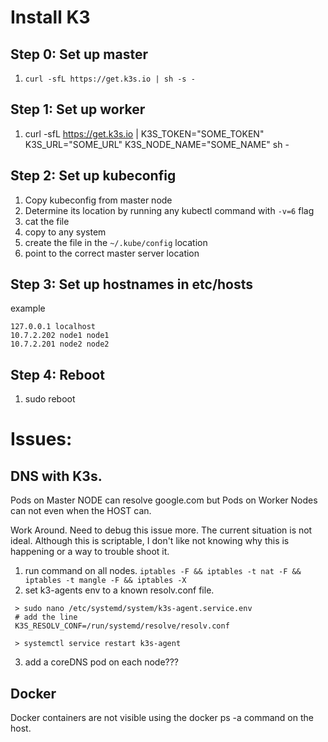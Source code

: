 # Install K3

## Step 0: Set up master 

1. `curl -sfL https://get.k3s.io | sh -s -`

## Step 1: Set up worker

1. curl -sfL https://get.k3s.io | K3S_TOKEN="SOME_TOKEN" K3S_URL="SOME_URL" K3S_NODE_NAME="SOME_NAME" sh -

## Step 2: Set up kubeconfig

1. Copy kubeconfig from master node
1. Determine its location by running any kubectl command with `-v=6` flag
1. cat the file
1. copy to any system
1. create the file in the `~/.kube/config` location
1. point to the correct master server location

## Step 3:  Set up hostnames in etc/hosts

example
```
127.0.0.1 localhost
10.7.2.202 node1 node1
10.7.2.201 node2 node2
```

## Step 4: Reboot 

1. sudo reboot

# Issues:

## DNS with K3s. 
 Pods on Master NODE can resolve google.com but Pods on Worker Nodes can not even when the HOST can.

Work Around. Need to debug this issue more. The current situation is not ideal.  Although this is scriptable, I don't like not knowing why this is happening or a way to trouble shoot it. 

1. run command on all nodes. `iptables -F && iptables -t nat -F && iptables -t mangle -F && iptables -X`
1. set k3-agents env to a known resolv.conf file.
 ```
  > sudo nano /etc/systemd/system/k3s-agent.service.env
  # add the line
  K3S_RESOLV_CONF=/run/systemd/resolve/resolv.conf
  
  > systemctl service restart k3s-agent
 ``` 
3. add a coreDNS pod on each node???    

## Docker
Docker containers are not visible using the docker ps -a command on the host.  
